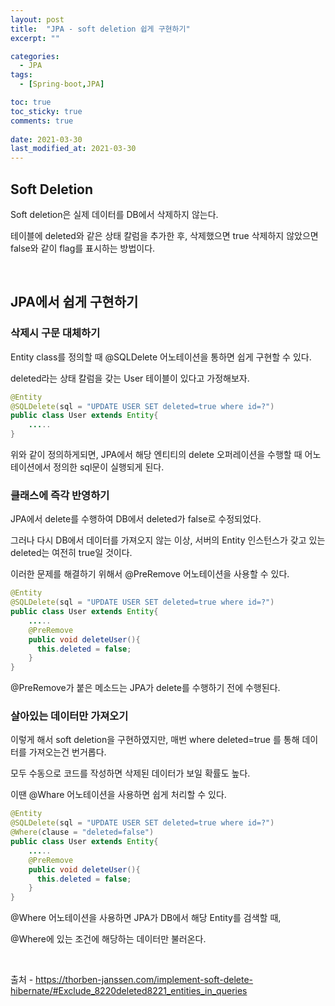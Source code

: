 ```yaml
---
layout: post
title:  "JPA - soft deletion 쉽게 구현하기"
excerpt: ""

categories:
  - JPA
tags:
  - [Spring-boot,JPA]

toc: true
toc_sticky: true
comments: true
 
date: 2021-03-30
last_modified_at: 2021-03-30
---
```


## Soft Deletion

Soft deletion은 실제 데이터를 DB에서 삭제하지 않는다.

테이블에 deleted와 같은 상태 칼럼을 추가한 후, 삭제했으면 true 삭제하지 않았으면 false와 같이 flag를 표시하는 방법이다.

<br>

## JPA에서 쉽게 구현하기

### 삭제시 구문 대체하기

Entity class를 정의할 때 @SQLDelete 어노테이션을 통하면 쉽게 구현할 수 있다.

deleted라는 상태 칼럼을 갖는 User 테이블이 있다고 가정해보자.

```java
@Entity
@SQLDelete(sql = "UPDATE USER SET deleted=true where id=?")
public class User extends Entity{
    .....
}
```

위와 같이 정의하게되면, JPA에서 해당 엔티티의 delete 오퍼레이션을 수행할 때 어노테이션에서 정의한 sql문이 실행되게 된다.

### 클래스에 즉각 반영하기

JPA에서 delete를 수행하여 DB에서 deleted가 false로 수정되었다.

그러나 다시 DB에서 데이터를 가져오지 않는 이상, 서버의 Entity 인스턴스가 갖고 있는 deleted는 여전히 true일 것이다.

이러한 문제를 해결하기 위해서 @PreRemove 어노테이션을 사용할 수 있다.

```java
@Entity
@SQLDelete(sql = "UPDATE USER SET deleted=true where id=?")
public class User extends Entity{
    .....
    @PreRemove
    public void deleteUser(){
      this.deleted = false;
    }
}
```

@PreRemove가 붙은 메소드는 JPA가 delete를 수행하기 전에 수행된다.

### 살아있는 데이터만 가져오기

이렇게 해서 soft deletion을 구현하였지만, 매번 where deleted=true 를 통해 데이터를 가져오는건 번거롭다.

모두 수동으로 코드를 작성하면 삭제된 데이터가 보일 확률도 높다.

이땐 @Whare 어노테이션을 사용하면 쉽게 처리할 수 있다.

```java
@Entity
@SQLDelete(sql = "UPDATE USER SET deleted=true where id=?")
@Where(clause = "deleted=false")
public class User extends Entity{
    .....
    @PreRemove
    public void deleteUser(){
      this.deleted = false;
    }
}
```

@Where 어노테이션을 사용하면 JPA가 DB에서 해당 Entity를 검색할 때, 

@Where에 있는 조건에 해당하는 데이터만 불러온다.

<br>

출처 - <https://thorben-janssen.com/implement-soft-delete-hibernate/#Exclude_8220deleted8221_entities_in_queries>

